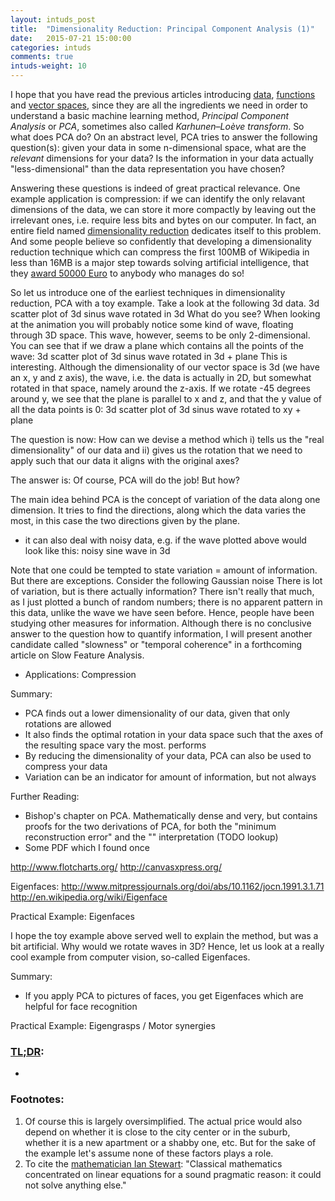 ```yaml
---
layout: intuds_post
title:  "Dimensionality Reduction: Principal Component Analysis (1)"
date:   2015-07-21 15:00:00
categories: intuds
comments: true
intuds-weight: 10
---
```


I hope that you have read the previous articles introducing [data](/intuds/2015/07/19/data-numbers-representations.html), [functions](/intuds/2015/07/20/functions.html) and [vector spaces](/intuds/2015/07/22/vector-spaces.html), since they are all the ingredients we need in order to understand a basic machine learning method,  *Principal Component Analysis* or *PCA*, sometimes also called *Karhunen–Loève transform*. So what does PCA do? On an abstract level, PCA tries to answer the following question(s): given your data in some n-dimensional space, what are the *relevant* dimensions for your data? Is the information in your data actually "less-dimensional" than the data representation you have chosen?

Answering these questions is indeed of great practical relevance. One example application is compression: if we can identify the only relavant dimensions of the data, we can store it more compactly by leaving out the irrelevant ones, i.e. require less bits and bytes on our computer. 
In fact, an entire field named [dimensionality reduction](https://en.wikipedia.org/wiki/Dimensionality_reduction) dedicates itself to this problem. And some people believe so confidently that developing a dimensionality reduction technique which can compress the first 100MB of Wikipedia in less than 16MB is a major step towards solving artificial intelligence, that they [award 50000 Euro](http://prize.hutter1.net/) to anybody who manages do so! 

So let us introduce one of the earliest techniques in dimensionality reduction, PCA with a toy example. Take a look at the following 3d data.
     3d scatter plot of 3d sinus wave rotated in 3d
What do you see? When looking at the animation you will probably notice some kind of wave, floating through 3D space. This wave, however, seems to be only 2-dimensional. You can see that if we draw a plane which contains all the points of the wave:
     3d scatter plot of 3d sinus wave rotated in 3d + plane
This is interesting. Although the dimensionality of our vector space is 3d (we have an x, y and z axis), the wave, i.e. the data is actually in 2D, but somewhat rotated in that space, namely around the z-axis. If we rotate -45 degrees around y, we see that the plane is parallel to x and z, and that the y value of all the data points is 0:
     3d scatter plot of 3d sinus wave rotated to xy + plane

The question is now: How can we devise a method which i) tells us the "real dimensionality" of our data and ii) gives us the rotation that we need to apply such that our data it aligns with the original axes?

The answer is: Of course, PCA will do the job! But how?

The main idea behind PCA is the concept of variation of the data along one dimension. It tries to find the directions, along which the data varies the most, in this case the two directions given by the plane.

- it can also deal with noisy data, e.g. if the wave plotted above would look like this:
     noisy sine wave in 3d

Note that one could be tempted to state variation = amount of information. But there are exceptions. Consider the following 
     Gaussian noise
There is lot of variation, but is there actually information? There isn't really that much, as I just plotted a bunch of random numbers; there is no apparent pattern in this data, unlike the wave we have seen before. Hence, people have been studying other measures for information. Although there is no conclusive answer to the question how to quantify information, I will present another candidate called "slowness" or "temporal coherence" in a forthcoming article on Slow Feature Analysis.

- Applications: Compression

Summary:
- PCA finds out a lower dimensionality of our data, given that only rotations are allowed
- It also finds the optimal rotation in your data space such that the axes of the resulting space vary the most.
performs 
- By reducing the dimensionality of your data, PCA can also be used to compress your data
- Variation can be an indicator for amount of information, but not always


Further Reading:
- Bishop's chapter on PCA. Mathematically dense and very, but contains proofs for the two derivations of PCA, for both the "minimum reconstruction error" and the "" interpretation (TODO lookup) 
- Some PDF which I found once


http://www.flotcharts.org/
http://canvasxpress.org/

Eigenfaces:  http://www.mitpressjournals.org/doi/abs/10.1162/jocn.1991.3.1.71
http://en.wikipedia.org/wiki/Eigenface


Practical Example: Eigenfaces

I hope the toy example above served well to explain the method, but was a bit artificial. Why would we rotate waves in 3D? Hence, let us look at a really cool example from computer vision, so-called Eigenfaces. 

Summary:
- If you apply PCA to pictures of faces, you get Eigenfaces which are helpful for face recognition

Practical Example: Eigengrasps / Motor synergies






### [TL;DR](http://de.urbandictionary.com/define.php?term=tl%3Bdr):
- 

### <a name="further"></a>Footnotes:
1. <a name="[1]"></a>Of course this is largely oversimplified. The actual price would also depend on whether it is close to the city center or in the suburb, whether it is a new apartment or a shabby one, etc. But for the sake of the example let's assume none of these factors plays a role.
2. <a name="[2]"></a>To cite the [mathematician Ian Stewart](http://books.google.de/books?id=dUhMAQAAQBAJ&pg=PA182&lpg=PA182&dq=Classical+mathematics+concentrated+on+linear+equations+for+a+sound+pragmatic+reason:+it+could+not+solve+anything+else.&source=bl&ots=PuRT666z3D&sig=YBZtoUP_y0siL0RUXfC14keMGe4&hl=de&sa=X&ei=upteVPDfBIysPJChgZgE&ved=0CCsQ6AEwAQ#v=onepage&q=Classical%20mathematics%20concentrated%20on%20linear%20equations%20for%20a%20sound%20pragmatic%20reason%3A%20it%20could%20not%20solve%20anything%20else.&f=false): "Classical mathematics concentrated on linear equations for a sound pragmatic reason: it could not solve anything else."
